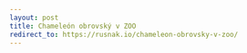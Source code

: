 ```yaml
---
layout: post
title: Chameleón obrovský v ZOO
redirect_to: https://rusnak.io/chameleon-obrovsky-v-zoo/
---
```


